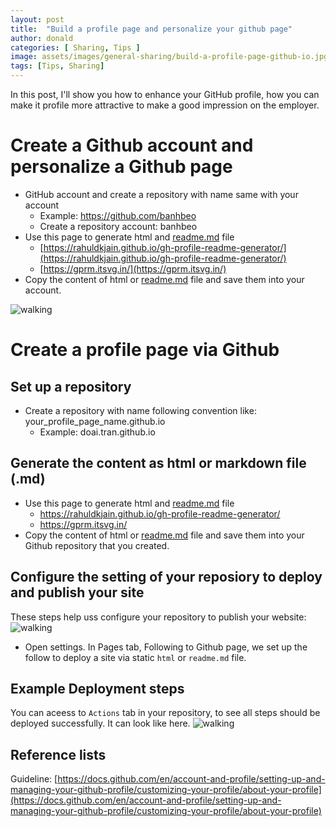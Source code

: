 ```yaml
---
layout: post
title:  "Build a profile page and personalize your github page"
author: donald
categories: [ Sharing, Tips ]
image: assets/images/general-sharing/build-a-profile-page-github-io.jpg
tags: [Tips, Sharing]
---
```

In this post, I'll show you how to enhance your GitHub profile, how you can make it profile more attractive to make a good impression on the employer.

# Create a Github account and personalize a Github page
- GitHub account and create a repository with name same with your account
    - Example: https://github.com/banhbeo
    - Create a repository account: banhbeo
- Use this page to generate html and [readme.md](http://readme.md) file
    - [https://rahuldkjain.github.io/gh-profile-readme-generator/](https://rahuldkjain.github.io/gh-profile-readme-generator/)
    - [https://gprm.itsvg.in/](https://gprm.itsvg.in/)
- Copy the content of html or [readme.md](http://readme.md) file and save them into your account.

![walking](https://i.ibb.co/FhVWHXj/Selected-November-10-2024-16-55-20.jpg)

# Create a profile page via Github

## Set up a repository
- Create a repository with name following convention like: your_profile_page_name.github.io
  - Example: doai.tran.github.io
## Generate the content as html or markdown file (.md)
- Use this page to generate html and [readme.md](http://readme.md) file
  - https://rahuldkjain.github.io/gh-profile-readme-generator/
  - https://gprm.itsvg.in/
- Copy the content of html or [readme.md](http://readme.md) file and save them into your Github repository that you created.
## Configure the setting of your reposiory to deploy and publish your site
These steps help uss configure your repository to publish your website:
![walking](https://i.ibb.co/xLknc5R/set-up-page-github-configure.jpg)
- Open settings. In Pages tab, Following to Github page, we set up the follow to deploy a site via static `html` or `readme.md` file.

## Example Deployment steps
You can aceess to `Actions` tab in your repository, to see all steps should be deployed successfully. It can look like here.
![walking](https://i.ibb.co/gJyVjZ0/github-hub-actions-publish-site.jpg)

## Reference lists
Guideline: [https://docs.github.com/en/account-and-profile/setting-up-and-managing-your-github-profile/customizing-your-profile/about-your-profile](https://docs.github.com/en/account-and-profile/setting-up-and-managing-your-github-profile/customizing-your-profile/about-your-profile)
